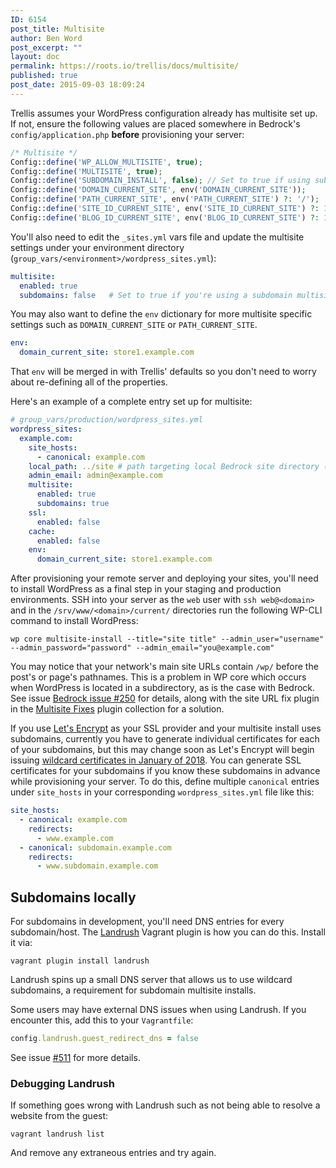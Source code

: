 ```yaml
---
ID: 6154
post_title: Multisite
author: Ben Word
post_excerpt: ""
layout: doc
permalink: https://roots.io/trellis/docs/multisite/
published: true
post_date: 2015-09-03 18:09:24
---
```

Trellis assumes your WordPress configuration already has multisite set up. If not, ensure the following values are placed somewhere in Bedrock's `config/application.php` **before** provisioning your server:

```php
/* Multisite */
Config::define('WP_ALLOW_MULTISITE', true);
Config::define('MULTISITE', true);
Config::define('SUBDOMAIN_INSTALL', false); // Set to true if using subdomains
Config::define('DOMAIN_CURRENT_SITE', env('DOMAIN_CURRENT_SITE'));
Config::define('PATH_CURRENT_SITE', env('PATH_CURRENT_SITE') ?: '/');
Config::define('SITE_ID_CURRENT_SITE', env('SITE_ID_CURRENT_SITE') ?: 1);
Config::define('BLOG_ID_CURRENT_SITE', env('BLOG_ID_CURRENT_SITE') ?: 1);
```

You'll also need to edit the `_sites.yml` vars file and update the multisite settings under your environment directory (`group_vars/<environment>/wordpress_sites.yml`):

```yaml
multisite:
  enabled: true
  subdomains: false   # Set to true if you're using a subdomain multisite install
```

You may also want to define the `env` dictionary for more multisite specific settings such as `DOMAIN_CURRENT_SITE` or `PATH_CURRENT_SITE`.

```yaml
env:
  domain_current_site: store1.example.com
```

That `env` will be merged in with Trellis' defaults so you don't need to worry about re-defining all of the properties.

Here's an example of a complete entry set up for multisite:

```yaml
# group_vars/production/wordpress_sites.yml
wordpress_sites:
  example.com:
    site_hosts:
      - canonical: example.com
    local_path: ../site # path targeting local Bedrock site directory (relative to Ansible root)
    admin_email: admin@example.com
    multisite:
      enabled: true
      subdomains: true
    ssl:
      enabled: false
    cache:
      enabled: false
    env:
      domain_current_site: store1.example.com
```

After provisioning your remote server and deploying your sites, you'll need to install WordPress as a final step in your staging and production environments. SSH into your server as the `web` user with `ssh web@<domain>` and in the `/srv/www/<domain>/current/` directories run the following WP-CLI command to install WordPress:

```
wp core multisite-install --title="site title" --admin_user="username" --admin_password="password" --admin_email="you@example.com"
```

You may notice that your network's main site URLs contain `/wp/` before the post's or page's pathnames. This is a problem in WP core which occurs when WordPress is located in a subdirectory, as is the case with Bedrock. See issue [Bedrock issue #250](https://github.com/roots/bedrock/issues/250) for details, along with the site URL fix plugin in the [Multisite Fixes](https://github.com/felixarntz/multisite-fixes) plugin collection for a solution.

If you use [Let's Encrypt](https://roots.io/trellis/docs/ssl/#lets-encrypt) as your SSL provider and your multisite install uses subdomains, currently you have to generate individual certificates for each of your subdomains, but this may change soon as Let's Encrypt will begin issuing [wildcard certificates in January of 2018](https://letsencrypt.org/2017/07/06/wildcard-certificates-coming-jan-2018.html). You can generate SSL certificates for your subdomains if you know these subdomains in advance while provisioning your server. To do this, define multiple `canonical` entries under `site_hosts` in your corresponding `wordpress_sites.yml` file like this:

```yaml
site_hosts:
  - canonical: example.com
    redirects:
      - www.example.com
  - canonical: subdomain.example.com
    redirects:
      - www.subdomain.example.com
```

## Subdomains locally

For subdomains in development, you'll need DNS entries for every subdomain/host. The [Landrush](https://github.com/phinze/landrush) Vagrant plugin is how you can do this. Install it via:

```
vagrant plugin install landrush
```

Landrush spins up a small DNS server that allows us to use wildcard subdomains, a requirement for subdomain multisite installs.

Some users may have external DNS issues when using Landrush. If you encounter this, add this to your `Vagrantfile`:

```ruby
config.landrush.guest_redirect_dns = false
```

See issue [#511](https://github.com/roots/trellis/issues/511) for more details.


### Debugging Landrush

If something goes wrong with Landrush such as not being able to resolve a
website from the guest:

```
vagrant landrush list
```

And remove any extraneous entries and try again.
